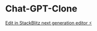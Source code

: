 # Chat-GPT-Clone

[Edit in StackBlitz next generation editor ⚡️](https://stackblitz.com/~/github.com/ashenjay/Chat-GPT-Clone)
